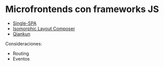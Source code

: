 # Microfrontends con frameworks JS

* [Single-SPA](https://github.com/single-spa/single-spa)
* [Isomorphic Layout Composer](https://github.com/namecheap/ilc)
* [Qiankun](https://github.com/umijs/qiankun)


Consideraciones:

* Routing
* Eventos
